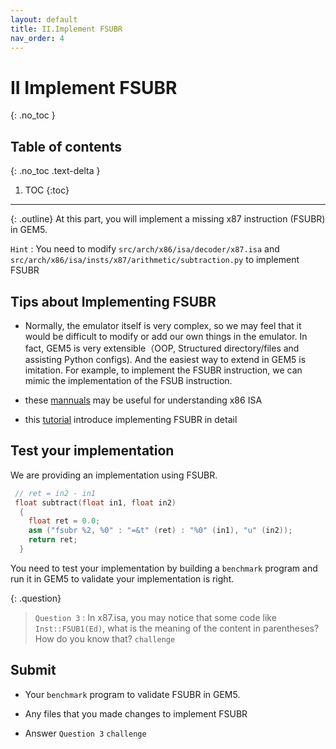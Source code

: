 ```yaml
---
layout: default
title: II.Implement FSUBR
nav_order: 4
---
```


# II Implement FSUBR
{: .no_toc }

## Table of contents
{: .no_toc .text-delta }

1. TOC
{:toc}
---

{: .outline}
At this part, you will implement a missing x87 instruction (FSUBR) in GEM5.

`Hint` : You need to modify `src/arch/x86/isa/decoder/x87.isa` and `src/arch/x86/isa/insts/x87/arithmetic/subtraction.py` to implement FSUBR

## Tips about Implementing FSUBR

- Normally, the emulator itself is very complex, so we may feel that it would be difficult to modify or add our own things in the emulator. In fact, GEM5 is very extensible（OOP, Structured directory/files and assisting Python configs). And the easiest way to extend in GEM5 is imitation. For example, to implement the FSUBR instruction, we can mimic the implementation of the FSUB instruction.

- these [mannuals](https://www.intel.com/content/www/us/en/developer/articles/technical/intel-sdm.html) may be useful for understanding x86 ISA

- this [tutorial](https://www.gem5.org/documentation/learning_gem5/gem5_101/homework-2) introduce implementing FSUBR in detail

## Test your implementation

We are providing an implementation using FSUBR.

```cpp
 // ret = in2 - in1
 float subtract(float in1, float in2)
  {
    float ret = 0.0;
    asm ("fsubr %2, %0" : "=&t" (ret) : "%0" (in1), "u" (in2));
    return ret;
  }
```

You need to test your implementation by building a `benchmark` program and run it in GEM5 to validate your implementation is right.

{: .question}
> `Question 3` : In x87.isa, you may notice that some code like `Inst::FSUB1(Ed)`, what is the meaning of the content in parentheses? How do you know that? `challenge`

## Submit

- Your `benchmark` program to validate FSUBR in GEM5.

- Any files that you made changes to implement FSUBR

- Answer `Question 3` `challenge`
